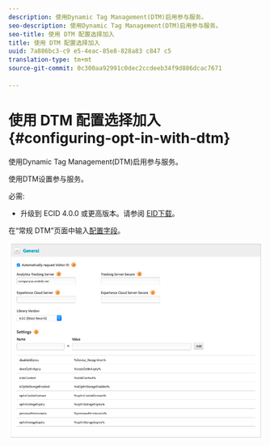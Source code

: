 ```yaml
---
description: 使用Dynamic Tag Management(DTM)启用参与服务。
seo-description: 使用Dynamic Tag Management(DTM)启用参与服务。
seo-title: 使用 DTM 配置选择加入
title: 使用 DTM 配置选择加入
uuid: 7a886bc3-c9 e5-4eac-85e8-828a83 c847 c5
translation-type: tm+mt
source-git-commit: 0c300aa92991c0dec2ccdeeb34f9d886dcac7671

---
```



# 使用 DTM 配置选择加入{#configuring-opt-in-with-dtm}

使用Dynamic Tag Management(DTM)启用参与服务。

使用DTM设置参与服务。

必需:

* 升级到 ECID 4.0.0 或更高版本。请参阅 [EID下载](https://github.com/Adobe-Marketing-Cloud/id-service/releases)。

在“常规 DTM”页面中输入[配置字段](https://marketing.adobe.com/resources/help/en_US/mcvid/api.html)。

![](assets/DTM-example.png)
